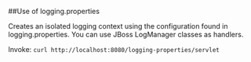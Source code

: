 ##Use of logging.properties

Creates an isolated logging context using the configuration found in
logging.properties.  You can use JBoss LogManager classes as handlers.

Invoke: `curl http://localhost:8080/logging-properties/servlet`
